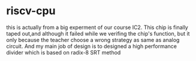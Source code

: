 # riscv-cpu

this is actually from a big experment of our course IC2. This chip is finally taped out,and although it failed while we verifing the chip's function, but it only because the teacher choose a wrong strategy as same as analog circuit.
And my main job of design is to designed a high performance divider
which is based on radix-8 SRT method
